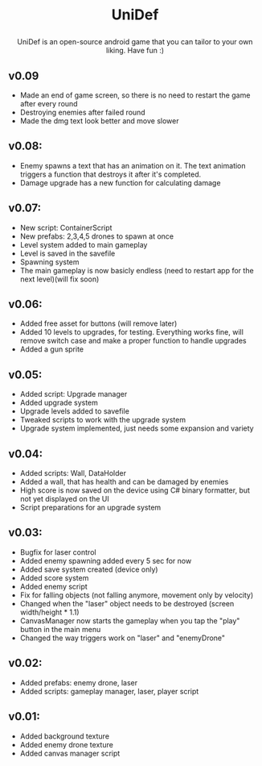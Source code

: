 # <p align="center">UniDef</p>

<p align="center">UniDef is an open-source android game that you can tailor to your own liking. Have fun :)</p>

v0.09
--------

- Made an end of game screen, so there is no need to restart the game after every round
- Destroying enemies after failed round
- Made the dmg text look better and move slower

v0.08:
--------

- Enemy spawns a text that has an animation on it. The text animation triggers a function that destroys it after it's completed.
- Damage upgrade has a new function for calculating damage

v0.07:
--------

- New script: ContainerScript
- New prefabs: 2,3,4,5 drones to spawn at once
- Level system added to main gameplay
- Level is saved in the savefile
- Spawning system
- The main gameplay is now basicly endless (need to restart app for the next level)(will fix soon)

v0.06:
--------

- Added free asset for buttons (will remove later)
- Added 10 levels to upgrades, for testing. Everything works fine, will remove switch case and make a proper function to handle upgrades
- Added a gun sprite

v0.05:
--------

- Added script: Upgrade manager
- Added upgrade system
- Upgrade levels added to savefile
- Tweaked scripts to work with the upgrade system
- Upgrade system implemented, just needs some expansion and variety

v0.04:
--------

- Added scripts: Wall, DataHolder
- Added a wall, that has health and can be damaged by enemies
- High score is now saved on the device using C# binary formatter, but not yet displayed on the UI
- Script preparations for an upgrade system

v0.03:
--------

- Bugfix for laser control
- Added enemy spawning added every 5 sec for now
- Added save system created (device only)
- Added score system
- Added enemy script
- Fix for falling objects (not falling anymore, movement only by velocity)
- Changed when the "laser" object needs to be destroyed (screen width/height * 1.1)
- CanvasManager now starts the gameplay when you tap the "play" button in the main menu
- Changed the way triggers work on "laser" and "enemyDrone"

v0.02:
--------

- Added prefabs: enemy drone, laser
- Added scripts: gameplay manager, laser, player script

v0.01:
--------

- Added background texture
- Added enemy drone texture
- Added canvas manager script
